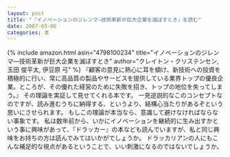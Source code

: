 ```yaml
---
layout: post
title: "『イノベーションのジレンマ−技術革新が巨大企業を滅ぼすとき』を読む"
date: 2007-03-06
categories: 本
---
```

 {% include amazon.html asin="4798100234" title="イノベーションのジレンマ―技術革新が巨大企業を滅ぼすとき" author="クレイトン・クリステンセン, 玉田 俊平太, 伊豆原 弓" %}
『顧客の意見に熱心に耳を傾け、新技術への投資を積極的に行い、常に高品質の製品やサービスを提供している業界トップの優良企業。ところが、その優れた経営のために失敗を招き、トップの地位を失ってしまう。』
その理論を実証して見せてくれる本です。
一見逆説的なこのコンセプトなのですが、読み進むうちに納得する、というより、結構心当たりがあるぞという思いにさせられます。
もしこの理論が本当なら、意識して避けなければならない事象です。
私は数年前から、いかにイノベーションを継続的に生み出すかという事に興味があって、『ドラッカー』の本なども読んでいますが、私と同じ興味をお持ちの方は読んでみてはいかがでしょうか。
ドラッカリアンの人にもこんな補足的な視点があるということで、いい刺激になるのではないでしょうか。
